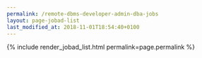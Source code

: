 ```yaml
---
permalink: /remote-dbms-developer-admin-dba-jobs
layout: page-jobad-list
last_modified_at: 2018-11-01T18:54:40+0100
---
```

{% include render_jobad_list.html permalink=page.permalink %}
